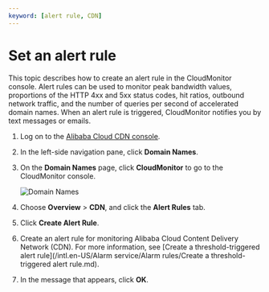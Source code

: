 ```yaml
---
keyword: [alert rule, CDN]
---
```


# Set an alert rule

This topic describes how to create an alert rule in the CloudMonitor console. Alert rules can be used to monitor peak bandwidth values, proportions of the HTTP 4xx and 5xx status codes, hit ratios, outbound network traffic, and the number of queries per second of accelerated domain names. When an alert rule is triggered, CloudMonitor notifies you by text messages or emails.

1.  Log on to the [Alibaba Cloud CDN console](https://cdn.console.aliyun.com).

2.  In the left-side navigation pane, click **Domain Names**.

3.  On the **Domain Names** page, click **CloudMonitor** to go to the CloudMonitor console.

    ![Domain Names](https://static-aliyun-doc.oss-accelerate.aliyuncs.com/assets/img/en-US/7746219951/p44264.png)

4.  Choose **Overview** \> **CDN**, and click the **Alert Rules** tab.

5.  Click **Create Alert Rule**.

6.  Create an alert rule for monitoring Alibaba Cloud Content Delivery Network \(CDN\). For more information, see [Create a threshold-triggered alert rule](/intl.en-US/Alarm service/Alarm rules/Create a threshold-triggered alert rule.md).

7.  In the message that appears, click **OK**.


